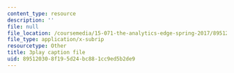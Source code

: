```yaml
---
content_type: resource
description: ''
file: null
file_location: /coursemedia/15-071-the-analytics-edge-spring-2017/895120308f195d24bc881cc9ed5b2de9_EXYgISgOw0g.vtt
file_type: application/x-subrip
resourcetype: Other
title: 3play caption file
uid: 89512030-8f19-5d24-bc88-1cc9ed5b2de9
---
```

